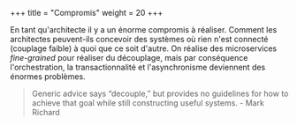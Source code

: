 +++
title = "Compromis"
weight = 20
+++

En tant qu'architecte il y a un énorme compromis à réaliser. Comment les architectes peuvent-ils concevoir des systèmes où rien n'est connecté (couplage faible) à quoi que ce soit d'autre. On réalise des microservices _fine-grained_ pour réaliser du découplage, mais par conséquence l'orchestration, la transactionnalité et l'asynchronisme deviennent des énormes problèmes.

> Generic advice says “decouple,” but provides no guidelines for how to achieve that goal while still constructing useful systems. - Mark Richard
